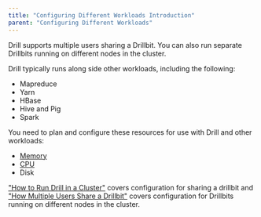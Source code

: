 ```yaml
---
title: "Configuring Different Workloads Introduction"
parent: "Configuring Different Workloads"
---
```


Drill supports multiple users sharing a Drillbit. You can also run separate Drillbits running on different nodes in the cluster.

Drill typically runs along side other workloads, including the following:  

* Mapreduce  
* Yarn  
* HBase  
* Hive and Pig  
* Spark  

You need to plan and configure these resources for use with Drill and other workloads: 

* [Memory]({{site.baseurl}}/docs/configuring-resources-in-a-cluster)  
* [CPU]({{site.baseurl}}/docs/configuring-drill-in-a-cluster#how-to-manage-drill-cpu-resources)  
* Disk  

["How to Run Drill in a Cluster"]({{site.baseurl}}/docs/how-to-run-drill-in-a-cluster) covers configuration for sharing a drillbit and ["How Multiple Users Share a Drillbit"]({{site.baseurl}}/docs/how-multiple-users-share-a-drillbit) covers configuration for Drillbits running on different nodes in the cluster.